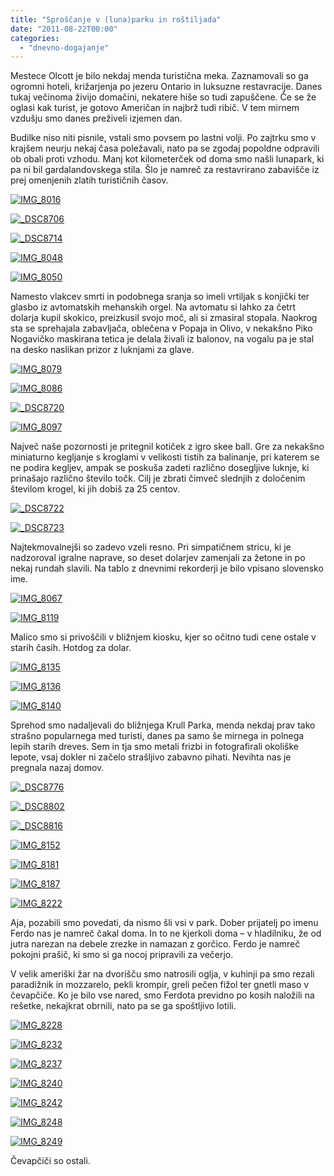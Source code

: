 ```yaml
---
title: "Sproščanje v (luna)parku in roštiljada"
date: "2011-08-22T00:00"
categories:
  - "dnevno-dogajanje"
---
```


Mestece Olcott je bilo nekdaj menda turistična meka. Zaznamovali so ga ogromni hoteli, križarjenja po jezeru Ontario in luksuzne restavracije. Danes tukaj večinoma živijo domačini, nekatere hiše so tudi zapuščene. Če se že oglasi kak turist, je gotovo Američan in najbrž tudi ribič. V tem mirnem vzdušju smo danes preživeli izjemen dan.

Budilke niso niti pisnile, vstali smo povsem po lastni volji. Po zajtrku smo v krajšem neurju nekaj časa poležavali, nato pa se zgodaj popoldne odpravili ob obali proti vzhodu. Manj kot kilometerček od doma smo našli lunapark, ki pa ni bil gardalandovskega stila. Šlo je namreč za restavrirano zabavišče iz prej omenjenih zlatih turističnih časov.

[![IMG_8016](/images/amerika/img_8016.jpg "IMG_8016")](/images/amerika/img_8016.jpg)

[![_DSC8706](/images/amerika/dsc8706.jpg "_DSC8706")](/images/amerika/dsc8706.jpg)

[![_DSC8714](/images/amerika/dsc8714.jpg "_DSC8714")](/images/amerika/dsc8714.jpg)

[![IMG_8048](/images/amerika/img_8048.jpg "IMG_8048")](/images/amerika/img_8048.jpg)

[![IMG_8050](/images/amerika/img_8050.jpg "IMG_8050")](/images/amerika/img_8050.jpg)

Namesto vlakcev smrti in podobnega sranja so imeli vrtiljak s konjički ter glasbo iz avtomatskih mehanskih orgel. Na avtomatu si lahko za četrt dolarja kupil skokico, preizkusil svojo moč, ali si zmasiral stopala. Naokrog sta se sprehajala zabavljača, oblečena v Popaja in Olivo, v nekakšno Piko Nogavičko maskirana tetica je delala živali iz balonov, na vogalu pa je stal na desko naslikan prizor z luknjami za glave.

[![IMG_8079](/images/amerika/img_8079.jpg "IMG_8079")](/images/amerika/img_8079.jpg)

[![IMG_8086](/images/amerika/img_8086.jpg "IMG_8086")](/images/amerika/img_8086.jpg)

[![_DSC8720](/images/amerika/dsc8720.jpg "_DSC8720")](/images/amerika/dsc8720.jpg)

[![IMG_8097](/images/amerika/img_8097.jpg "IMG_8097")](/images/amerika/img_8097.jpg)

Največ naše pozornosti je pritegnil kotiček z igro skee ball. Gre za nekakšno miniaturno kegljanje s kroglami v velikosti tistih za balinanje, pri katerem se ne podira kegljev, ampak se poskuša zadeti različno dosegljive luknje, ki prinašajo različno število točk. Cilj je zbrati čimveč slednjih z določenim številom krogel, ki jih dobiš za 25 centov.

[![_DSC8722](/images/amerika/dsc8722.jpg "_DSC8722")](/images/amerika/dsc8722.jpg)

[![_DSC8723](/images/amerika/dsc8723.jpg "_DSC8723")](/images/amerika/dsc8723.jpg)

Najtekmovalnejši so zadevo vzeli resno. Pri simpatičnem stricu, ki je nadzoroval igralne naprave, so deset dolarjev zamenjali za žetone in po nekaj rundah slavili. Na tablo z dnevnimi rekorderji je bilo vpisano slovensko ime.

[![IMG_8067](/images/amerika/img_8067.jpg "IMG_8067")](/images/amerika/img_8067.jpg)

[![IMG_8119](/images/amerika/img_8119.jpg "IMG_8119")](/images/amerika/img_8119.jpg)

Malico smo si privoščili v bližnjem kiosku, kjer so očitno tudi cene ostale v starih časih. Hotdog za dolar.

[![IMG_8135](/images/amerika/img_8135.jpg "IMG_8135")](/images/amerika/img_8135.jpg)

[![IMG_8136](/images/amerika/img_8136.jpg "IMG_8136")](/images/amerika/img_8136.jpg)

[![IMG_8140](/images/amerika/img_8140.jpg "IMG_8140")](/images/amerika/img_8140.jpg)

Sprehod smo nadaljevali do bližnjega Krull Parka, menda nekdaj prav tako strašno popularnega med turisti, danes pa samo še mirnega in polnega lepih starih dreves. Sem in tja smo metali frizbi in fotografirali okoliške lepote, vsaj dokler ni začelo strašljivo zabavno pihati. Nevihta nas je pregnala nazaj domov.

[![_DSC8776](/images/amerika/dsc8776.jpg "_DSC8776")](/images/amerika/dsc8776.jpg)

[![_DSC8802](/images/amerika/dsc8802.jpg "_DSC8802")](/images/amerika/dsc8802.jpg)

[![_DSC8816](/images/amerika/dsc8816.jpg "_DSC8816")](/images/amerika/dsc8816.jpg)

[![IMG_8152](/images/amerika/img_8152.jpg "IMG_8152")](/images/amerika/img_8152.jpg)

[![IMG_8181](/images/amerika/img_8181.jpg "IMG_8181")](/images/amerika/img_8181.jpg)

[![IMG_8187](/images/amerika/img_8187.jpg "IMG_8187")](/images/amerika/img_8187.jpg)

[![IMG_8222](/images/amerika/img_8222.jpg "IMG_8222")](/images/amerika/img_8222.jpg)

Aja, pozabili smo povedati, da nismo šli vsi v park. Dober prijatelj po imenu Ferdo nas je namreč čakal doma. In to ne kjerkoli doma – v hladilniku, že od jutra narezan na debele zrezke in namazan z gorčico. Ferdo je namreč pokojni prašič, ki smo si ga nocoj pripravili za večerjo.

V velik ameriški žar na dvorišču smo natrosili oglja, v kuhinji pa smo rezali paradižnik in mozzarelo, pekli krompir, greli pečen fižol ter gnetli maso v čevapčiče. Ko je bilo vse nared, smo Ferdota previdno po kosih naložili na rešetke, nekajkrat obrnili, nato pa se ga spoštljivo lotili.

[![IMG_8228](/images/amerika/img_8228.jpg "IMG_8228")](/images/amerika/img_8228.jpg)

[![IMG_8232](/images/amerika/img_8232.jpg "IMG_8232")](/images/amerika/img_8232.jpg)

[![IMG_8237](/images/amerika/img_8237.jpg "IMG_8237")](/images/amerika/img_8237.jpg)

[![IMG_8240](/images/amerika/img_8240.jpg "IMG_8240")](/images/amerika/img_8240.jpg)

[![IMG_8242](/images/amerika/img_8242.jpg "IMG_8242")](/images/amerika/img_8242.jpg)

[![IMG_8248](/images/amerika/img_8248.jpg "IMG_8248")](/images/amerika/img_8248.jpg)

[![IMG_8249](/images/amerika/img_8249.jpg "IMG_8249")](/images/amerika/img_8249.jpg)

Čevapčiči so ostali.
